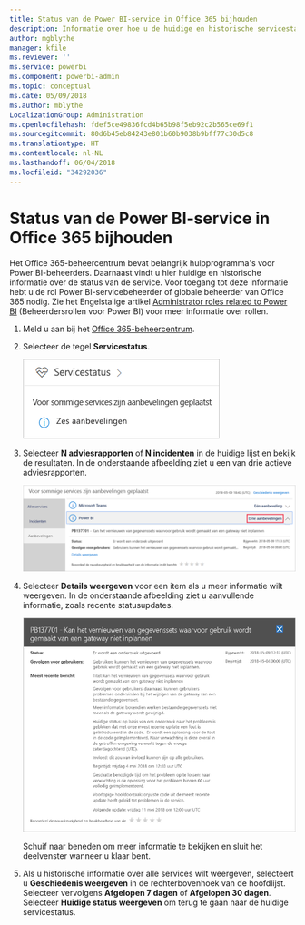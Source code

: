 ```yaml
---
title: Status van de Power BI-service in Office 365 bijhouden
description: Informatie over hoe u de huidige en historische servicestatus kunt weergeven in het Office 365-beheercentrum.
author: mgblythe
manager: kfile
ms.reviewer: ''
ms.service: powerbi
ms.component: powerbi-admin
ms.topic: conceptual
ms.date: 05/09/2018
ms.author: mblythe
LocalizationGroup: Administration
ms.openlocfilehash: fdef5ce49836fcd4b65b98f5eb92c2b565ce69f1
ms.sourcegitcommit: 80d6b45eb84243e801b60b9038b9bff77c30d5c8
ms.translationtype: HT
ms.contentlocale: nl-NL
ms.lasthandoff: 06/04/2018
ms.locfileid: "34292036"
---
```

# <a name="track-power-bi-service-health-in-office-365"></a>Status van de Power BI-service in Office 365 bijhouden

Het Office 365-beheercentrum bevat belangrijk hulpprogramma's voor Power BI-beheerders. Daarnaast vindt u hier huidige en historische informatie over de status van de service. Voor toegang tot deze informatie hebt u de rol Power BI-servicebeheerder of globale beheerder van Office 365 nodig. Zie het Engelstalige artikel [Administrator roles related to Power BI](service-admin-administering-power-bi-in-your-organization.md#administrator-roles-related-to-power-bi) (Beheerdersrollen voor Power BI) voor meer informatie over rollen.


1. Meld u aan bij het [Office 365-beheercentrum](https://portal.office.com/adminportal).

2. Selecteer de tegel **Servicestatus**.

    ![Tegel Servicestatus](media/service-admin-health/service-health-tile.png)

3. Selecteer **N adviesrapporten** of **N incidenten** in de huidige lijst en bekijk de resultaten. In de onderstaande afbeelding ziet u een van drie actieve adviesrapporten.

    ![Actieve adviesrapporten](media/service-admin-health/active-advisories.png)

4. Selecteer **Details weergeven** voor een item als u meer informatie wilt weergeven. In de onderstaande afbeelding ziet u aanvullende informatie, zoals recente statusupdates.

    ![Details van adviesrapport](media/service-admin-health/advisory-details.png)

    Schuif naar beneden om meer informatie te bekijken en sluit het deelvenster wanneer u klaar bent.

5. Als u historische informatie over alle services wilt weergeven, selecteert u **Geschiedenis weergeven** in de rechterbovenhoek van de hoofdlijst. Selecteer vervolgens **Afgelopen 7 dagen** of **Afgelopen 30 dagen**. Selecteer **Huidige status weergeven** om terug te gaan naar de huidige servicestatus.